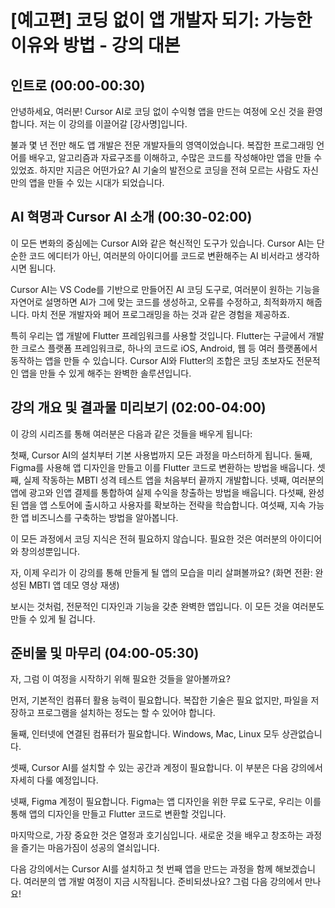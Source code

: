 # [예고편] 코딩 없이 앱 개발자 되기: 가능한 이유와 방법 - 강의 대본

## 인트로 (00:00-00:30)
안녕하세요, 여러분! Cursor AI로 코딩 없이 수익형 앱을 만드는 여정에 오신 것을 환영합니다. 저는 이 강의를 이끌어갈 [강사명]입니다.

불과 몇 년 전만 해도 앱 개발은 전문 개발자들의 영역이었습니다. 복잡한 프로그래밍 언어를 배우고, 알고리즘과 자료구조를 이해하고, 수많은 코드를 작성해야만 앱을 만들 수 있었죠. 하지만 지금은 어떤가요? AI 기술의 발전으로 코딩을 전혀 모르는 사람도 자신만의 앱을 만들 수 있는 시대가 되었습니다.

## AI 혁명과 Cursor AI 소개 (00:30-02:00)
이 모든 변화의 중심에는 Cursor AI와 같은 혁신적인 도구가 있습니다. Cursor AI는 단순한 코드 에디터가 아닌, 여러분의 아이디어를 코드로 변환해주는 AI 비서라고 생각하시면 됩니다.

Cursor AI는 VS Code를 기반으로 만들어진 AI 코딩 도구로, 여러분이 원하는 기능을 자연어로 설명하면 AI가 그에 맞는 코드를 생성하고, 오류를 수정하고, 최적화까지 해줍니다. 마치 전문 개발자와 페어 프로그래밍을 하는 것과 같은 경험을 제공하죠.

특히 우리는 앱 개발에 Flutter 프레임워크를 사용할 것입니다. Flutter는 구글에서 개발한 크로스 플랫폼 프레임워크로, 하나의 코드로 iOS, Android, 웹 등 여러 플랫폼에서 동작하는 앱을 만들 수 있습니다. Cursor AI와 Flutter의 조합은 코딩 초보자도 전문적인 앱을 만들 수 있게 해주는 완벽한 솔루션입니다.

## 강의 개요 및 결과물 미리보기 (02:00-04:00)
이 강의 시리즈를 통해 여러분은 다음과 같은 것들을 배우게 됩니다:

첫째, Cursor AI의 설치부터 기본 사용법까지 모든 과정을 마스터하게 됩니다.
둘째, Figma를 사용해 앱 디자인을 만들고 이를 Flutter 코드로 변환하는 방법을 배웁니다.
셋째, 실제 작동하는 MBTI 성격 테스트 앱을 처음부터 끝까지 개발합니다.
넷째, 여러분의 앱에 광고와 인앱 결제를 통합하여 실제 수익을 창출하는 방법을 배웁니다.
다섯째, 완성된 앱을 앱 스토어에 출시하고 사용자를 확보하는 전략을 학습합니다.
여섯째, 지속 가능한 앱 비즈니스를 구축하는 방법을 알아봅니다.

이 모든 과정에서 코딩 지식은 전혀 필요하지 않습니다. 필요한 것은 여러분의 아이디어와 창의성뿐입니다.

자, 이제 우리가 이 강의를 통해 만들게 될 앱의 모습을 미리 살펴볼까요?
(화면 전환: 완성된 MBTI 앱 데모 영상 재생)

보시는 것처럼, 전문적인 디자인과 기능을 갖춘 완벽한 앱입니다. 이 모든 것을 여러분도 만들 수 있게 될 겁니다.

## 준비물 및 마무리 (04:00-05:30)
자, 그럼 이 여정을 시작하기 위해 필요한 것들을 알아볼까요?

먼저, 기본적인 컴퓨터 활용 능력이 필요합니다. 복잡한 기술은 필요 없지만, 파일을 저장하고 프로그램을 설치하는 정도는 할 수 있어야 합니다.

둘째, 인터넷에 연결된 컴퓨터가 필요합니다. Windows, Mac, Linux 모두 상관없습니다.

셋째, Cursor AI를 설치할 수 있는 공간과 계정이 필요합니다. 이 부분은 다음 강의에서 자세히 다룰 예정입니다.

넷째, Figma 계정이 필요합니다. Figma는 앱 디자인을 위한 무료 도구로, 우리는 이를 통해 앱의 디자인을 만들고 Flutter 코드로 변환할 것입니다.

마지막으로, 가장 중요한 것은 열정과 호기심입니다. 새로운 것을 배우고 창조하는 과정을 즐기는 마음가짐이 성공의 열쇠입니다.

다음 강의에서는 Cursor AI를 설치하고 첫 번째 앱을 만드는 과정을 함께 해보겠습니다. 여러분의 앱 개발 여정이 지금 시작됩니다. 준비되셨나요? 그럼 다음 강의에서 만나요!
